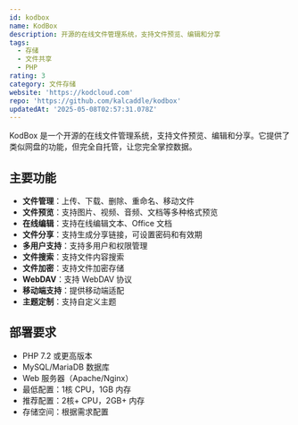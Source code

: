 ```yaml
---
id: kodbox
name: KodBox
description: 开源的在线文件管理系统，支持文件预览、编辑和分享
tags:
  - 存储
  - 文件共享
  - PHP
rating: 3
category: 文件存储
website: 'https://kodcloud.com'
repo: 'https://github.com/kalcaddle/kodbox'
updatedAt: '2025-05-08T02:57:31.078Z'
---
```


KodBox 是一个开源的在线文件管理系统，支持文件预览、编辑和分享。它提供了类似网盘的功能，但完全自托管，让您完全掌控数据。

## 主要功能

- **文件管理**：上传、下载、删除、重命名、移动文件
- **文件预览**：支持图片、视频、音频、文档等多种格式预览
- **在线编辑**：支持在线编辑文本、Office 文档
- **文件分享**：支持生成分享链接，可设置密码和有效期
- **多用户支持**：支持多用户和权限管理
- **文件搜索**：支持文件内容搜索
- **文件加密**：支持文件加密存储
- **WebDAV**：支持 WebDAV 协议
- **移动端支持**：提供移动端适配
- **主题定制**：支持自定义主题

## 部署要求

- PHP 7.2 或更高版本
- MySQL/MariaDB 数据库
- Web 服务器（Apache/Nginx）
- 最低配置：1核 CPU，1GB 内存
- 推荐配置：2核+ CPU，2GB+ 内存
- 存储空间：根据需求配置 
